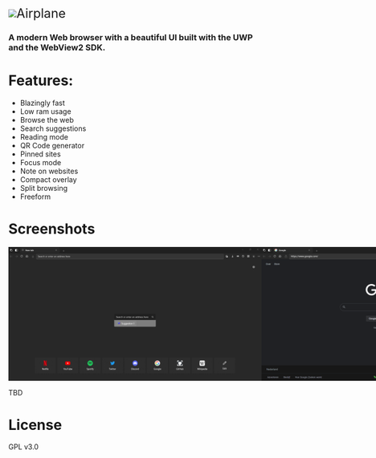 <div style="display: flex; align-items: center;">
  <img src="Desktop/src/Assets/Square44x44Logo.altform-lightunplated_targetsize-48.png" />
  <a style="font-size: 25px;">Airplane<a>
</div>

### A modern Web browser with a beautiful UI built with the UWP and the WebView2 SDK.

# Features:
- Blazingly fast
- Low ram usage
- Browse the web
- Search suggestions
- Reading mode
- QR Code generator
- Pinned sites
- Focus mode
- Note on websites
- Compact overlay
- Split browsing
- Freeform

# Screenshots

<div style="display: flex; align-items: center;">
   <img src="src/Readme/HomePage.png" />
   <img src="src/Readme/WebPage.png" />
   <img src="src/Readme/settings.png" />
   <img src="src/Readme/compact.png" />
</div>

TBD

# License
GPL v3.0
